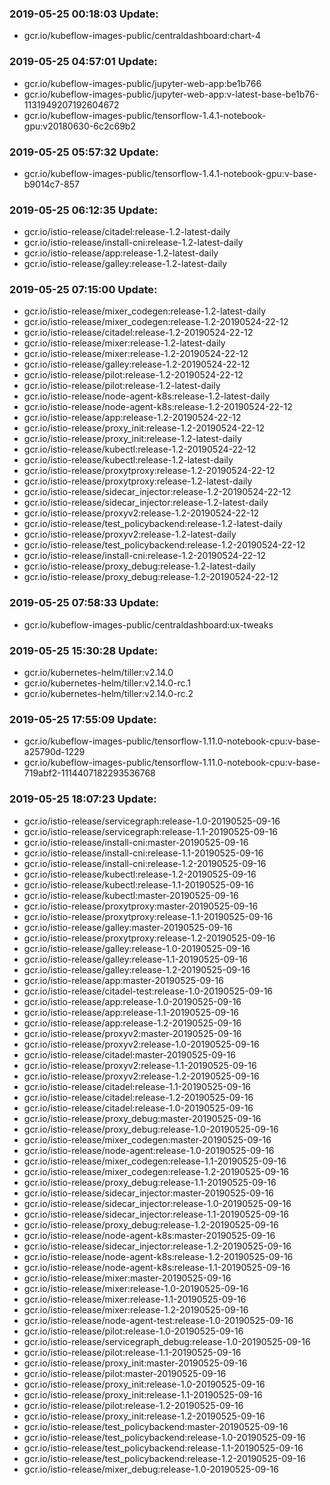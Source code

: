 ### 2019-05-25 00:18:03 Update:

- gcr.io/kubeflow-images-public/centraldashboard:chart-4
### 2019-05-25 04:57:01 Update:

- gcr.io/kubeflow-images-public/jupyter-web-app:be1b766
- gcr.io/kubeflow-images-public/jupyter-web-app:v-latest-base-be1b76-1131949207192604672
- gcr.io/kubeflow-images-public/tensorflow-1.4.1-notebook-gpu:v20180630-6c2c69b2
### 2019-05-25 05:57:32 Update:

- gcr.io/kubeflow-images-public/tensorflow-1.4.1-notebook-gpu:v-base-b9014c7-857
### 2019-05-25 06:12:35 Update:

- gcr.io/istio-release/citadel:release-1.2-latest-daily
- gcr.io/istio-release/install-cni:release-1.2-latest-daily
- gcr.io/istio-release/app:release-1.2-latest-daily
- gcr.io/istio-release/galley:release-1.2-latest-daily
### 2019-05-25 07:15:00 Update:

- gcr.io/istio-release/mixer_codegen:release-1.2-latest-daily
- gcr.io/istio-release/mixer_codegen:release-1.2-20190524-22-12
- gcr.io/istio-release/citadel:release-1.2-20190524-22-12
- gcr.io/istio-release/mixer:release-1.2-latest-daily
- gcr.io/istio-release/mixer:release-1.2-20190524-22-12
- gcr.io/istio-release/galley:release-1.2-20190524-22-12
- gcr.io/istio-release/pilot:release-1.2-20190524-22-12
- gcr.io/istio-release/pilot:release-1.2-latest-daily
- gcr.io/istio-release/node-agent-k8s:release-1.2-latest-daily
- gcr.io/istio-release/node-agent-k8s:release-1.2-20190524-22-12
- gcr.io/istio-release/app:release-1.2-20190524-22-12
- gcr.io/istio-release/proxy_init:release-1.2-20190524-22-12
- gcr.io/istio-release/proxy_init:release-1.2-latest-daily
- gcr.io/istio-release/kubectl:release-1.2-20190524-22-12
- gcr.io/istio-release/kubectl:release-1.2-latest-daily
- gcr.io/istio-release/proxytproxy:release-1.2-20190524-22-12
- gcr.io/istio-release/proxytproxy:release-1.2-latest-daily
- gcr.io/istio-release/sidecar_injector:release-1.2-20190524-22-12
- gcr.io/istio-release/sidecar_injector:release-1.2-latest-daily
- gcr.io/istio-release/proxyv2:release-1.2-20190524-22-12
- gcr.io/istio-release/test_policybackend:release-1.2-latest-daily
- gcr.io/istio-release/proxyv2:release-1.2-latest-daily
- gcr.io/istio-release/test_policybackend:release-1.2-20190524-22-12
- gcr.io/istio-release/install-cni:release-1.2-20190524-22-12
- gcr.io/istio-release/proxy_debug:release-1.2-latest-daily
- gcr.io/istio-release/proxy_debug:release-1.2-20190524-22-12
### 2019-05-25 07:58:33 Update:

- gcr.io/kubeflow-images-public/centraldashboard:ux-tweaks
### 2019-05-25 15:30:28 Update:

- gcr.io/kubernetes-helm/tiller:v2.14.0
- gcr.io/kubernetes-helm/tiller:v2.14.0-rc.1
- gcr.io/kubernetes-helm/tiller:v2.14.0-rc.2
### 2019-05-25 17:55:09 Update:

- gcr.io/kubeflow-images-public/tensorflow-1.11.0-notebook-cpu:v-base-a25790d-1229
- gcr.io/kubeflow-images-public/tensorflow-1.11.0-notebook-cpu:v-base-719abf2-1114407182293536768
### 2019-05-25 18:07:23 Update:

- gcr.io/istio-release/servicegraph:release-1.0-20190525-09-16
- gcr.io/istio-release/servicegraph:release-1.1-20190525-09-16
- gcr.io/istio-release/install-cni:master-20190525-09-16
- gcr.io/istio-release/install-cni:release-1.1-20190525-09-16
- gcr.io/istio-release/install-cni:release-1.2-20190525-09-16
- gcr.io/istio-release/kubectl:release-1.2-20190525-09-16
- gcr.io/istio-release/kubectl:release-1.1-20190525-09-16
- gcr.io/istio-release/kubectl:master-20190525-09-16
- gcr.io/istio-release/proxytproxy:master-20190525-09-16
- gcr.io/istio-release/proxytproxy:release-1.1-20190525-09-16
- gcr.io/istio-release/galley:master-20190525-09-16
- gcr.io/istio-release/proxytproxy:release-1.2-20190525-09-16
- gcr.io/istio-release/galley:release-1.0-20190525-09-16
- gcr.io/istio-release/galley:release-1.1-20190525-09-16
- gcr.io/istio-release/galley:release-1.2-20190525-09-16
- gcr.io/istio-release/app:master-20190525-09-16
- gcr.io/istio-release/citadel-test:release-1.0-20190525-09-16
- gcr.io/istio-release/app:release-1.0-20190525-09-16
- gcr.io/istio-release/app:release-1.1-20190525-09-16
- gcr.io/istio-release/app:release-1.2-20190525-09-16
- gcr.io/istio-release/proxyv2:master-20190525-09-16
- gcr.io/istio-release/proxyv2:release-1.0-20190525-09-16
- gcr.io/istio-release/citadel:master-20190525-09-16
- gcr.io/istio-release/proxyv2:release-1.1-20190525-09-16
- gcr.io/istio-release/proxyv2:release-1.2-20190525-09-16
- gcr.io/istio-release/citadel:release-1.1-20190525-09-16
- gcr.io/istio-release/citadel:release-1.2-20190525-09-16
- gcr.io/istio-release/citadel:release-1.0-20190525-09-16
- gcr.io/istio-release/proxy_debug:master-20190525-09-16
- gcr.io/istio-release/proxy_debug:release-1.0-20190525-09-16
- gcr.io/istio-release/mixer_codegen:master-20190525-09-16
- gcr.io/istio-release/node-agent:release-1.0-20190525-09-16
- gcr.io/istio-release/mixer_codegen:release-1.1-20190525-09-16
- gcr.io/istio-release/mixer_codegen:release-1.2-20190525-09-16
- gcr.io/istio-release/proxy_debug:release-1.1-20190525-09-16
- gcr.io/istio-release/sidecar_injector:master-20190525-09-16
- gcr.io/istio-release/sidecar_injector:release-1.0-20190525-09-16
- gcr.io/istio-release/sidecar_injector:release-1.1-20190525-09-16
- gcr.io/istio-release/proxy_debug:release-1.2-20190525-09-16
- gcr.io/istio-release/node-agent-k8s:master-20190525-09-16
- gcr.io/istio-release/sidecar_injector:release-1.2-20190525-09-16
- gcr.io/istio-release/node-agent-k8s:release-1.2-20190525-09-16
- gcr.io/istio-release/node-agent-k8s:release-1.1-20190525-09-16
- gcr.io/istio-release/mixer:master-20190525-09-16
- gcr.io/istio-release/mixer:release-1.0-20190525-09-16
- gcr.io/istio-release/mixer:release-1.1-20190525-09-16
- gcr.io/istio-release/mixer:release-1.2-20190525-09-16
- gcr.io/istio-release/node-agent-test:release-1.0-20190525-09-16
- gcr.io/istio-release/pilot:release-1.0-20190525-09-16
- gcr.io/istio-release/servicegraph_debug:release-1.0-20190525-09-16
- gcr.io/istio-release/pilot:release-1.1-20190525-09-16
- gcr.io/istio-release/proxy_init:master-20190525-09-16
- gcr.io/istio-release/pilot:master-20190525-09-16
- gcr.io/istio-release/proxy_init:release-1.0-20190525-09-16
- gcr.io/istio-release/proxy_init:release-1.1-20190525-09-16
- gcr.io/istio-release/pilot:release-1.2-20190525-09-16
- gcr.io/istio-release/proxy_init:release-1.2-20190525-09-16
- gcr.io/istio-release/test_policybackend:master-20190525-09-16
- gcr.io/istio-release/test_policybackend:release-1.0-20190525-09-16
- gcr.io/istio-release/test_policybackend:release-1.1-20190525-09-16
- gcr.io/istio-release/test_policybackend:release-1.2-20190525-09-16
- gcr.io/istio-release/mixer_debug:release-1.0-20190525-09-16
